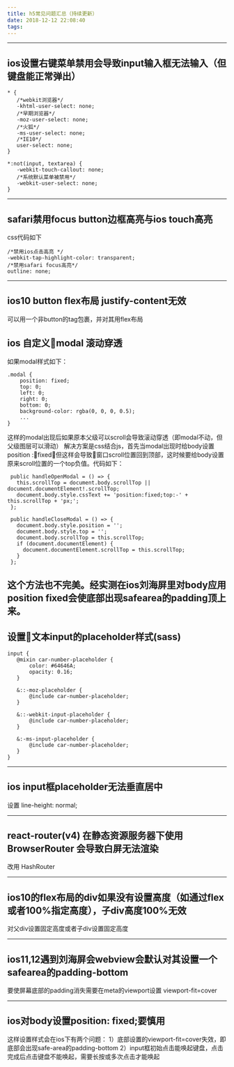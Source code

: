 ```yaml
---
title: h5常见问题汇总（持续更新）
date: 2018-12-12 22:08:40
tags:
---
```


---------------------------
 ## ios设置右键菜单禁用会导致input输入框无法输入（但键盘能正常弹出）
 ```
* {
    /*webkit浏览器*/
    -khtml-user-select: none;
    /*早期浏览器*/
    -moz-user-select: none;
    /*火狐*/
    -ms-user-select: none;
    /*IE10*/
    user-select: none;
}

*:not(input, textarea) {
    -webkit-touch-callout: none;
    /*系统默认菜单被禁用*/
    -webkit-user-select: none;
}
 ```

---------------------------
 ## safari禁用focus button边框高亮与ios touch高亮
 css代码如下
 ```
 /*禁用ios点击高亮 */
 -webkit-tap-highlight-color: transparent;
 /*禁用safari focus高亮*/
 outline: none;
 ```
---------------------------

 ## ios10 button flex布局 justify-content无效
 可以用一个非button的tag包裹，并对其用flex布局

 ## ios 自定义modal 滚动穿透
 如果modal样式如下：
 ```
 .modal {
     position: fixed;
     top: 0;
     left: 0;
     right: 0;
     bottom: 0;
     background-color: rgba(0, 0, 0, 0.5);
     ...
 }
 ```
 这样的modal出现后如果原本父级可以scroll会导致滚动穿透（即modal不动，但父级图层可以滑动）
 解决方案是css结合js，首先当modal出现时给body设置position :fixed，但这样会导致窗口scroll位置回到顶部，这时候要给body设置原来scroll位置的一个top负值。代码如下：
 ```
  public handleOpenModal = () => {
    this.scrollTop = document.body.scrollTop || document.documentElement!.scrollTop;
    document.body.style.cssText += 'position:fixed;top:-' + this.scrollTop + 'px;';
  };

  public handleCloseModal = () => {
    document.body.style.position = '';
    document.body.style.top = '';
    document.body.scrollTop = this.scrollTop;
    if (document.documentElement) {
      document.documentElement.scrollTop = this.scrollTop;
    }
  };
 ```
 这个方法也不完美。经实测在ios刘海屏里对body应用position fixed会使底部出现safearea的padding顶上来。
--------------------------- 

 ## 设置文本input的placeholder样式(sass)
 ```
 input {
    @mixin car-number-placeholder {
        color: #64646A;
        opacity: 0.16;
    }

    &::-moz-placeholder {
        @include car-number-placeholder;
    }

    &::-webkit-input-placeholder {
        @include car-number-placeholder;
    }

    &:-ms-input-placeholder {
        @include car-number-placeholder;
    }
 }
 ```
--------------------------- 

 ## ios input框placeholder无法垂直居中
 设置 line-height: normal;

 --------------------------- 

 ## react-router(v4) 在静态资源服务器下使用 BrowserRouter 会导致白屏无法渲染
 改用 HashRouter

--------------------------- 

 ## ios10的flex布局的div如果没有设置高度（如通过flex或者100%指定高度），子div高度100%无效
 对父div设置固定高度或者子div设置固定高度

---------------------------  

 ## ios11,12遇到刘海屏会webview会默认对其设置一个safearea的padding-bottom
 要使屏幕底部的padding消失需要在meta的viewport设置 viewport-fit=cover

--------------------------- 

 ## ios对body设置position: fixed;要慎用
 这样设置样式会在ios下有两个问题：
 1）底部设置的viewport-fit=cover失效，即底部会出现safe-area的padding-bottom
 2）input框初始点击能唤起键盘，点击完成后点击键盘不能唤起，需要长按或多次点击才能唤起

